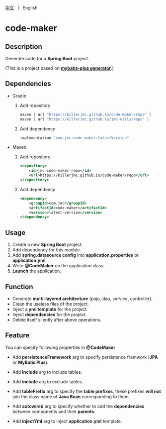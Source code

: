 [中文](README.zh.md) &nbsp; | &nbsp; English

# code-maker



## Description

Generate code for a **Spring Boot** project.

(This is a project based on **[mybatis-plus generator](https://github.com/baomidou/generator)**.)



## Dependencies
+ Gradle

  1. Add repository
      ```groovy
      maven { url "https://killerjmc.github.io/code-maker/repo" }
      maven { url "https://killerjmc.github.io/jmc-utils/repo" }
      ```
      
  2. Add dependency
     ```groovy
     implementation "com.jmc:code-maker:latestVersion"
     ```

     

+ Maven

  1. Add repository
      ```xml
      <repository>
          <id>jmc-code-maker-repo</id>
          <url>https://killerjmc.github.io/code-maker/repo</url>
      </repository>
      ```

  2. Add dependency
     ```xml
     <dependency>
         <groupId>com.jmc</groupId>
         <artifactId>code-maker</artifactId>
         <version>latest-version</version>
     </dependency>
     ```

     

## Usage

1. Create a new **Spring Boot** project.
2. Add dependency for this module.
3. Add **spring.datasource config** into **application.properties** or **application.yml**
4. Write **@CodeMaker** on the application class.
5. **Launch** the application.



## Function

+ Generate **multi-layered architecture** (pojo, dao, service, controller).
+ Clean the useless files of the project.
+ Inject a **yml template** for the project.
+ Inject **dependencies** for the project.
+ Delete itself silently after above operations.



## Feature

You can specify following properties in **@CodeMaker**

+ Add **persistenceFramework** arg to specify persistence framwork (**JPA** or **MyBatis Plus**).

+ Add **include** arg to include tables.
+ Add **include** arg to exclude tables.
+ Add  **tablePrefix** arg to specify the **table prefixes**, these prefixes **will not** join the class name of **Java Bean** corresponding to them.
+ Add **autowired** arg to specify whether to add the **dependencies** between components and their **parents**.
+ Add **injectYml** arg to inject **application.yml** template.

